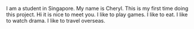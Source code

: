 I am a student in Singapore. My name is Cheryl. 
This is my first time doing this project.
Hi it is nice to meet you.
I like to play games.
I like to eat.
I like to watch drama.
I like to travel overseas.

